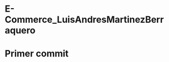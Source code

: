 # E-Commerce_LuisAndresMartinezBerraquero
# Primer commit

<!-- 
1 LOGIN => POST
http://localhost:3977/api/v1/usuario/login
{
    "Movil": "123456789",
    "Clave": "12345"
}

2 INSERTAR USUARIO => POST
http://localhost:3977/api/v1/usuario
{
    "Nombres": "PRS01",
    "Movil":"987654321",
    "Clave":"12345",
    "Email":"PRS01@GMAIL.COM",
    "Perfil":"6027b80f2e553fccaeb5560f",
    "UsuCrea":"6027f66a57ce93d65b089614"
}

3 Listar Perfiles => GET
http://localhost:3977/api/v1/perfil
Headers:
Authorization: token......

4 UPDATE USUARIO => PUT
http://localhost:3977/api/v1/usuario
Headers:
Authorization: token......
{
    "Nombres": "PRS03",
    "Movil":"987654323",
    "Clave":"11111",
    "Email":"PRS03@GMAIL.COM",
    "Perfil":"6027b80f2e553fccaeb5560f",
    "UsuActualiza":"6027f66a57ce93d65b089614"
}

5 INS Usuario => POST
http://localhost:3977/api/v1/producto
Headers:
Authorization: token......
{
    "Titulo": "Teclado",
    "Descripcion": "Teclado Marca Logitech",
    "Precio": 55,
    "Categoria":  "61ca84ae8278676464bf627c",
    "Vendedor":"61caecd1fee8ee46ec8837c7",
    "Vendido": 1,
    "UsuCrea":"6027f66a57ce93d65b089614"
}
6 DEL Producto => DEL
http://localhost:3977/api/v1/producto/61ca8d3c6be0a40585ca8228/6027f66a57ce93d65b089614
Headers:
Authorization: token......

7 UPD Producto => PUT
Headers:
Authorization: token......
{
    "Titulo": "Teclado PRSS02",
    "Descripcion": "Teclado Marca Logitech PRS02",
    "Precio": 85,
    "Categoria":  "61ca84ae8278676464bf627c",
    "Vendedor":"61caecd1fee8ee46ec8837c7",
    "Vendido": 2,
    "UsuActualiza":"6027f66a57ce93d65b089614"
}


8 List Productos => GET
http://localhost:3977/api/v1/producto
Headers:
Authorization: token......

9 Listo Productos Filtrados x +Vendidos | Precio | Titulo | Descripcion
http://localhost:3977/api/v1/producto/true/ / / 
http://localhost:3977/api/v1/producto/true/85/ / 
http://localhost:3977/api/v1/producto/true/ /tecla/ 
http://localhost:3977/api/v1/producto/true/ / /logi
http://localhost:3977/api/v1/producto/true/85/Teclado/Teclado
Headers:
Authorization: token......

10 List Productos by Vendedor => GET
http://localhost:3977/api/v1/producto/vendedor/61caecd1fee8ee46ec8837c7
Headers:
Authorization: token......

11 List Productos by Categoria => GET
http://localhost:3977/api/v1/producto/categoria/61ca84ae8278676464bf627c
Headers:
Authorization: token......

12 List Categorias => GET
http://localhost:3977/api/v1/categoria
Headers:
Authorization: token......

TOKEN: eyJ0eXAiOiJKV1QiLCJhbGciOiJIUzI1NiJ9.eyJpZCI6IjYxYzliOGE5MTE3ZDRhMDA4OTFjYmQyYSIsIm5vbWJyZXMiOiJQUlMwMSIsIm1vdmlsIjoiOTg3NjU0MzIxIiwiZW1haWwiOiJwcnMwMUBnbWFpbC5jb20iLCJpYXQiOjE2NDA2MDk5NjEsImV4cCI6MTY0MDY5NjM2MX0.pex8v74AP7Fm0QhGpD21QXvPJxe82C5k4M0ZWgaTDyw
-->